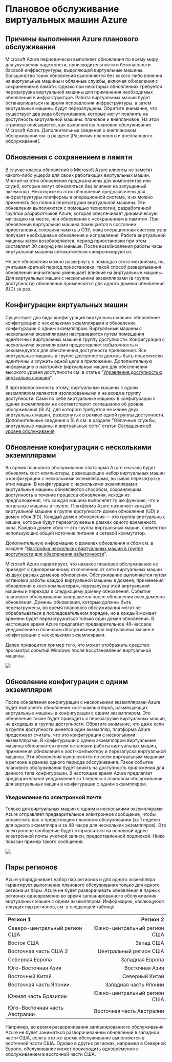 <properties 
	pageTitle="Плановое обслуживание виртуальных машин Azure" 
	description="Сведения о том, что такое плановое обслуживание Azure и как оно влияет на виртуальные машины, работающие в Azure." 
	services="virtual-machines" 
	documentationCenter="" 
	authors="kenazk" 
	manager="timlt" 
	editor=""/>

<tags 
	ms.service="virtual-machines" 
	ms.workload="infrastructure-services" 
	ms.tgt_pltfrm="vm-multiple" 
	ms.devlang="na" 
	ms.topic="article" 
	ms.date="06/29/2015" 
	ms.author="kenazk"/>


# Плановое обслуживание виртуальных машин Azure

## Причины выполнения Azure планового обслуживания
<p>Microsoft Azure периодически выполняет обновления по всему миру для улучшения надежности, производительности и безопасности базовой инфраструктуры, выделяющей виртуальные машины. Большинство таких обновлений выполняется без какого-либо влияния на виртуальные машины и облачные службы, включая обновления с сохранением в памяти. Однако при некоторых обновлениях требуется перезагрузка виртуальной машины для применения необходимых обновлений в инфраструктуре. Работа виртуальных машин будет останавливаться на время исправления инфраструктуры, а затем виртуальные машины будут перезапущены. Обратите внимание, что существует два вида обслуживания, которые могут повлиять на доступность виртуальной машины: плановое и внеплановое. На этой странице описывается, как выполняется плановое обслуживание Microsoft Azure. Дополнительные сведения о внеплановом обслуживании см. в разделе [Различия планового и внепланового обслуживания].

## Обновления с сохранением в памяти
В случае класса обновлений в Microsoft Azure клиенты не заметят какого-либо ущерба для своих работающих виртуальных машин. Многие из этих обновлений предназначены для компонентов или служб, которые могут обновляться без влияния на запущенный экземпляр. Некоторые из этих обновлений предназначены для инфраструктуры платформы в операционной системе, и их можно применять без полной перезагрузки виртуальной машины. Эти обновления выполняются с помощью технологии, разработанной группой разработчиков Azure, которая обеспечивает динамическую миграцию на месте, или обновления с «сохранением в памяти». При обновлении виртуальная машина помещается в состояние приостановки, сохраняя память в ОЗУ, пока операционная система узла получает необходимые обновления и исправления. Работа виртуальной машины затем возобновляется, период приостановки при этом составляет 30 секунд или меньше. После возобновления работы часы виртуальной машины автоматически синхронизируются.

Не все обновления можно развернуть с помощью этого механизма, но, учитывая краткий период приостановки, такой способ развертывания обновлений значительно уменьшает влияние на виртуальные машины. Для виртуальных машин с несколькими экземплярами (в группе доступности) обновления применяются для одного домена обновления (UD) за раз.

## Конфигурации виртуальных машин
Существует два вида конфигураций виртуальных машин: обновление конфигурации с несколькими экземплярами и обновление конфигурации с одним экземпляром. Виртуальные машины с несколькими экземплярами настраиваются путем помещения идентичных виртуальных машин в группу доступности. Конфигурация с несколькими экземплярами предоставляет избыточность и рекомендуется для обеспечения доступности приложения. Все виртуальные машины в группе доступности должны быть практически идентичны и служить одной цели в приложении. Дополнительную информацию о настройке виртуальных машин для обеспечения высокого уровня доступности см. в статье “<a href="http://azure.microsoft.com/documentation/articles/virtual-machines-manage-availability/">Управление доступностью виртуальных машин</a>”.

В противоположность этому, виртуальные машины с одним экземпляром являются изолированными и не входя в группу доступности. Сами по себе виртуальные машины в конфигурации с одним экземпляром не соответствуют соглашению об уровне обслуживания (SLA), для которого требуется не менее двух виртуальных машин, развернутых в рамках одной группы доступности. Дополнительные сведения о SLA см. в разделе "Облачные службы, виртуальные машины и виртуальные сети" статьи [Соглашения об уровне обслуживания](http://azure.microsoft.com/support/legal/sla/).


## Обновление конфигурации с несколькими экземплярами
Во время планового обслуживания платформа Azure сначала будет обновлять хост-компьютеры, размещающие набор виртуальных машин в конфигурации с несколькими экземплярами, вызывая перезагрузку этих машин. В конфигурации с несколькими экземплярами виртуальные машины обновляются способом, сохраняющим доступность в течение процесса обновления, исходя из предположения, что каждая машина выполняет ту же функцию, что и остальные машины в группе. Платформа Azure назначает каждой виртуальной машине в группе доступности домен обновления (UD) и домен сбоя (FD). Каждый домен обновления — это группа виртуальных машин, которые будут перезагружены в рамках одного временного окна. Каждый домен сбоя — это группа виртуальных машин, совместно использующих общий источник питания и сетевой коммутатор.

Дополнительную информацию о доменах обновления и сбоя см. в разделе “<a href="http://azure.microsoft.com/documentation/articles/virtual-machines-manage-availability/#configure-multiple-virtual-machines-in-an-availability-set-for-redundancy">Настройка нескольких виртуальных машин в группе доступности для обеспечения избыточности</a>”.

Microsoft Azure гарантирует, что никакое плановое обслуживание не приведет к одновременному отключению от сети виртуальных машин из двух разных доменов обновления. Обслуживание выполняется путем остановки работы каждой виртуальной машины в домене, применения обновления к хост-компьютерам, перезапуска этой виртуальной машины и перехода к следующему домену обновления. Событие планового обслуживания завершается после обновления всех доменов обновления. Домены обновления, которые должны быть перезагружены, во время планового обслуживания могут не обрабатываться в последовательном порядке, но в каждый момент времени будет перезагружаться только один домен обновления. В настоящее время Azure предлагает предварительное 48-часовое уведомление о плановом обслуживании для виртуальных машин в конфигурации с несколькими экземплярами.

Далее приводится пример того, что может отображать средство просмотра событий Windows после восстановления виртуальной машины.

<!--Image reference-->
![][image2]

## Обновление конфигурации с одним экземпляром
После обновления конфигурации с несколькими экземплярами Azure будет выполнять обновление хост-компьютеров, размещающих виртуальные машины в конфигурации с одним экземпляром. Это обновление также будет приводить к перезагрузке виртуальных машин, не входящих в группы доступности. Обратите внимание, что даже если в группе доступности имеется один экземпляр, платформа Azure продолжает считать, что это конфигурация с несколькими экземплярами. В конфигурации с одним экземпляром виртуальные машины обновляются путем остановки работы виртуальных машин, применения обновления к хост-компьютеру и перезапуска виртуальной машины. Эти обновления выполняются по всем виртуальным машинам в регионе в рамках одного периода обслуживания. Такое событие планового обслуживания будет влиять на доступность приложения для данного типа конфигурации. В настоящее время Azure предлагает предварительное уведомление за 1 неделю о плановом обслуживании для виртуальных машин в конфигурации с одним экземпляром.
 
### Уведомление по электронной почте
Только для виртуальных машин с одним и несколькими экземплярами Azure отправляет предварительное электронное сообщение, чтобы оповестить вас о предстоящем плановом обслуживании (за 1 неделю для одного экземпляра и за 48 часов для нескольких экземпляров). Это электронное сообщение будет отправляться на основной адрес электронной почты учетной записи, предоставленной подпиской. Ниже показан пример такого сообщения.

<!--Image reference-->
![][image1]

## Пары регионов
Azure упорядочивает набор пар регионов и для одного экземпляра гарантирует выполнение планового обслуживания только для одного региона из пары. Azure не будет разворачивать обновления в парных регионах одновременно во время запланированного обслуживания виртуальных машин с одним экземпляром. Информацию, касающуюся текущих пар регионов, см. в следующей таблице.

Регион 1 | Регион 2
:----- | ------:
Северо-центральный регион США | Южно-центральный регион США
Восток США | Запад США
Восточная часть США 2 | Центральный регион США
Северная Европа | Западная Европа
Юго-Восточная Азия | Восточная Азия
Восточный Китай | Северный Китай
Восточная часть Японии | Западная часть Японии
Южная часть Бразилии | Южно-центральный регион США
Юго-Восточная часть Австралии | Восточная часть Австралии

Например, во время разворачивания запланированного обслуживания Azure не будет заниматься разворачиванием обновлений в западной части США, если в это же время обслуживание выполняется в восточной части США. Однако в других регионах, например в Северной Европе, обслуживание может происходить одновременно с обслуживанием в восточной части США.

<!--Anchors-->
[image1]: ./media/virtual-machines-planned-maintenance/vmplanned1.png
[image2]: ./media/virtual-machines-planned-maintenance/EventViewerPostReboot.png
[image3]: ./media/virtual-machines-planned-maintenance/RegionPairs.PNG


<!--Link references-->
[Virtual Machines Manage Availability]: virtual-machines-windows-tutorial.md
[Различия планового и внепланового обслуживания]: virtual-machines-manage-availability.md#Understand-planned-versus-unplanned-maintenance/
 

<!---HONumber=July15_HO1-->